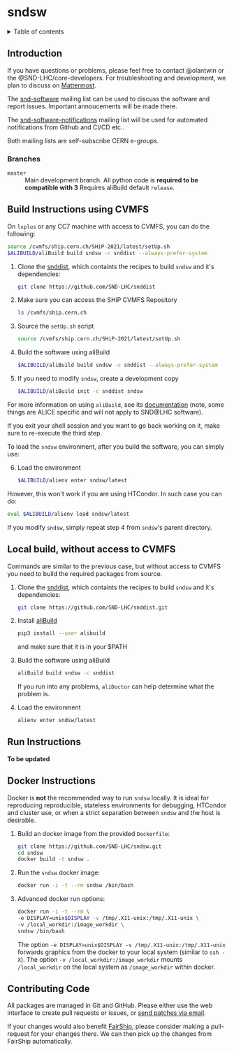 # sndsw

<details>
  <summary>Table of contents</summary>
  
- [sndsw](#sndsw)
* [Introduction](#introduction)
    + [Branches](#branches)
* [Build Instructions using CVMFS](#build-instructions-using-cvmfs)
* [Local build, without access to CVMFS](#local-build--without-access-to-cvmfs)
* [Run Instructions](#run-instructions)
* [Docker Instructions](#docker-instructions)
* [Contributing Code](#contributing-code)

</details>

## Introduction

If you have questions or problems, please feel free to contact @olantwin or the 
@SND-LHC/core-developers. For troubleshooting and development, we plan to discuss on [Mattermost](https://mattermost.web.cern.ch/sndlhc/channels/software).

The [snd-software](mailto:snd-software@cern.ch) mailing list can be used to discuss the software and report issues. Important annoucements will be made there.

The [snd-software-notifications](mailto:snd-software-notifications@cern.ch) mailing list will be used for automated notifications from Github and CI/CD etc..

Both mailing lists are self-subscribe CERN e-groups.

### Branches

<dl>
  <dt><code>master</code></dt>
  <dd>Main development branch.
      All python code is <b>required to be compatible with 3</b>
      Requires aliBuild default <code>release</code>.</dd>
</dl>

## Build Instructions using CVMFS

On `lxplus` or any CC7 machine with access to CVMFS, you can do the following:

``` bash
source /cvmfs/ship.cern.ch/SHiP-2021/latest/setUp.sh
$ALIBUILD/aliBuild build sndsw -c snddist --always-prefer-system
```

1. Clone the [snddist](https://github.com/SND-LHC/snddist), which containts the recipes to build `sndsw` and it's dependencies:
    ```bash
    git clone https://github.com/SND-LHC/snddist
    ```

2. Make sure you can access the SHiP CVMFS Repository
    ```bash
    ls /cvmfs/ship.cern.ch
    ```
3. Source the `setUp.sh` script
    ```bash
    source /cvmfs/ship.cern.ch/SHiP-2021/latest/setUp.sh
    ```

4. Build the software using aliBuild
    ```bash
    $ALIBUILD/aliBuild build sndsw -c snddist --always-prefer-system
    ```
5. If you need to modify `sndsw`, create a development copy
    ``` bash
    $ALIBUILD/aliBuild init -c snddist sndsw
    ```
    
For more information on using `aliBuild`, see its [documentation](https://alisw.github.io/alibuild/) (note, some things are ALICE specific and will not apply to SND@LHC software).

If you exit your shell session and you want to go back working on it, make sure to re-execute the third step.

To load the `sndsw` environment, after you build the software, you can simply use:

6. Load the environment
    ```bash
    $ALIBUILD/alienv enter sndsw/latest
    ```

However, this won't work if you are using HTCondor. In such case you can do:

```bash
eval $ALIBUILD/alienv load sndsw/latest
```

If you modify `sndsw`, simply repeat step 4 from `sndsw`'s parent directory.

## Local build, without access to CVMFS
Commands are similar to the previous case, but without access to CVMFS you need to build the required packages from source.

1. Clone the [snddist](https://github.com/SND-LHC/snddist), which containts the recipes to build `sndsw` and it's dependencies:
    ```bash
    git clone https://github.com/SND-LHC/snddist.git
    ```
    
2. Install [aliBuild](https://github.com/alisw/alibuild)
    ``` bash
    pip3 install --user alibuild
    ```
    and make sure that it is in your $PATH

2. Build the software using aliBuild
    ```bash
    aliBuild build sndsw -c snddist
    ```
    If you run into any problems, `aliDoctor` can help determine what the problem is.
3. Load the environment
    ```bash
    alienv enter sndsw/latest
    ```

## Run Instructions

**To be updated**

<!-- Set up the bulk of the environment from CVMFS. -->

<!-- ```bash -->
<!-- source /cvmfs/ship.cern.ch/SHiP-2018/latest/setUp.sh -->
<!-- ``` -->

<!-- Load your local FairShip environment. -->

<!-- ```bash -->
<!-- alibuild/alienv enter (--shellrc) FairShip/latest -->
<!-- ```     -->

<!-- Now you can for example simulate some events, run reconstruction and analysis: -->

<!-- ```bash -->
<!-- python $FAIRSHIP/macro/run_simScript.py -->
<!-- >> Macro finished succesfully. -->
<!-- >> Output file is  ship.conical.Pythia8-TGeant4.root -->

<!-- python $FAIRSHIP/macro/ShipReco.py -f ship.conical.Pythia8-TGeant4.root -g geofile_full.conical.Pythia8-TGeant4.root -->
<!-- >> finishing pyExit -->

<!-- python -i $FAIRSHIP/macro/ShipAna.py -f ship.conical.Pythia8-TGeant4_rec.root -g geofile_full.conical.Pythia8-TGeant4.root -->
<!-- >> finished making plots -->
<!-- ``` -->

<!-- Run the event display: -->

<!-- ```bash -->
<!-- python -i $FAIRSHIP/macro/eventDisplay.py -f ship.conical.Pythia8-TGeant4_rec.root -g geofile_full.conical.Pythia8-TGeant4.root -->
<!-- // use SHiP Event Display GUI -->
<!-- Use quit() or Ctrl-D (i.e. EOF) to exit -->
<!-- ``` -->

## Docker Instructions

Docker is **not** the recommended way to run `sndsw` locally. It is ideal
for reproducing reproducible, stateless environments for debugging, HTCondor
and cluster use, or when a strict separation between `sndsw` and the host is
desirable.

1. Build an docker image from the provided `Dockerfile`:
    ```bash
    git clone https://github.com/SND-LHC/sndsw.git
    cd sndsw
    docker build -t sndsw .
    ``` 
2. Run the `sndsw` docker image:
    ```bash
    docker run -i -t --rm sndsw /bin/bash
    ``` 
3. Advanced docker run options:
    ```bash
    docker run -i -t --rm \
    -e DISPLAY=unix$DISPLAY -v /tmp/.X11-unix:/tmp/.X11-unix \
    -v /local_workdir:/image_workdir \
    sndsw /bin/bash
    ``` 
    The option `-e DISPLAY=unix$DISPLAY -v /tmp/.X11-unix:/tmp/.X11-unix` forwards graphics from the docker to your local system (similar to `ssh -X`). The option `-v /local_workdir:/image_workdir` mounts `/local_workdir` on the local system as `/image_workdir` within docker.

## Contributing Code

All packages are managed in Git and GitHub. Please either use the web interface to create pull requests or issues, or [send patches via email](https://git-send-email.io/).

If your changes would also benefit [FairShip](https://github.com/ShipSoft/FairShip), please consider making a pull-request for your changes there. We can then pick up the changes from FairShip automatically.
